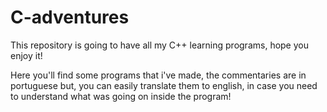 # C-adventures
This repository is going to have all my C++ learning programs, hope you enjoy it!

Here you'll find some programs that i've made, the commentaries are in portuguese
but, you can easily translate them to english, in case you need to understand what
was going on inside the program!
